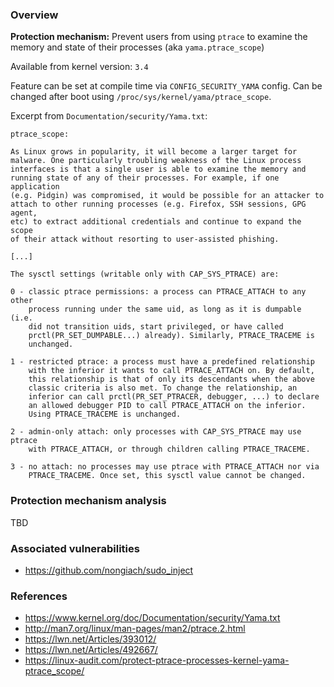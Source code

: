 ### Overview

**Protection mechanism:** Prevent users from using `ptrace` to examine the memory and state of their processes (aka `yama.ptrace_scope`)

Available from kernel version: `3.4`

Feature can be set at compile time via `CONFIG_SECURITY_YAMA` config. Can be changed after boot using `/proc/sys/kernel/yama/ptrace_scope`.

Excerpt from `Documentation/security/Yama.txt`:

```
ptrace_scope:

As Linux grows in popularity, it will become a larger target for
malware. One particularly troubling weakness of the Linux process
interfaces is that a single user is able to examine the memory and
running state of any of their processes. For example, if one application
(e.g. Pidgin) was compromised, it would be possible for an attacker to
attach to other running processes (e.g. Firefox, SSH sessions, GPG agent,
etc) to extract additional credentials and continue to expand the scope
of their attack without resorting to user-assisted phishing.

[...]

The sysctl settings (writable only with CAP_SYS_PTRACE) are:

0 - classic ptrace permissions: a process can PTRACE_ATTACH to any other
    process running under the same uid, as long as it is dumpable (i.e.
    did not transition uids, start privileged, or have called
    prctl(PR_SET_DUMPABLE...) already). Similarly, PTRACE_TRACEME is
    unchanged.

1 - restricted ptrace: a process must have a predefined relationship
    with the inferior it wants to call PTRACE_ATTACH on. By default,
    this relationship is that of only its descendants when the above
    classic criteria is also met. To change the relationship, an
    inferior can call prctl(PR_SET_PTRACER, debugger, ...) to declare
    an allowed debugger PID to call PTRACE_ATTACH on the inferior.
    Using PTRACE_TRACEME is unchanged.

2 - admin-only attach: only processes with CAP_SYS_PTRACE may use ptrace
    with PTRACE_ATTACH, or through children calling PTRACE_TRACEME.

3 - no attach: no processes may use ptrace with PTRACE_ATTACH nor via
    PTRACE_TRACEME. Once set, this sysctl value cannot be changed.
```

### Protection mechanism analysis

TBD

### Associated vulnerabilities

* https://github.com/nongiach/sudo_inject

### References

* https://www.kernel.org/doc/Documentation/security/Yama.txt
* http://man7.org/linux/man-pages/man2/ptrace.2.html
* https://lwn.net/Articles/393012/
* https://lwn.net/Articles/492667/
* https://linux-audit.com/protect-ptrace-processes-kernel-yama-ptrace_scope/

